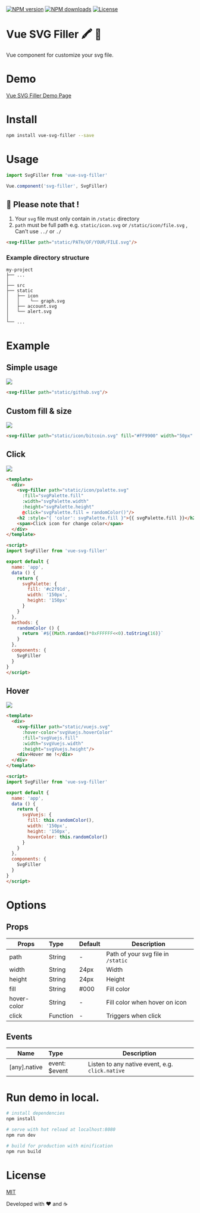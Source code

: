 
<p>
  <a href="https://npmjs.com/package/vue-svg-filler"><img src="https://img.shields.io/npm/v/vue-svg-filler.svg?style=flat" alt="NPM version"></a>
  <a href="https://npmjs.com/package/vue-svg-filler"><img src="https://img.shields.io/npm/dm/vue-svg-filler.svg?style=flat" alt="NPM downloads"></a>
  <a href="https://www.npmjs.com/package/vue-svg-filler"><img src="https://img.shields.io/npm/l/vue-svg-filler.svg?style=flat" alt="License"></a>
</p>

# Vue SVG Filler 🖍 🎨 

Vue component for customize your svg file.

# Demo

[Vue SVG Filler Demo Page](https://vue-svg-filler.netlify.com/)

# Install

```sh
npm install vue-svg-filler --save
```
# Usage
```javascript
import SvgFiller from 'vue-svg-filler'

Vue.component('svg-filler', SvgFiller)
```
## 🚨 Please note that ! 

1. Your `svg` file must only contain in `/static` directory
2. `path` must be full path e.g. `static/icon.svg` or `/static/icon/file.svg` , Can't use `../` or `./`

```html
<svg-filler path="static/PATH/OF/YOUR/FILE.svg"/>
```
### Example directory structure

```
my-project
├── ...
│
├── src
├── static
│   ├── icon
│   │    └── graph.svg
│   ├── account.svg
│   └── alert.svg
│
└── ...
```

# Example

## Simple usage
<img src="https://raw.githubusercontent.com/biigpongsatorn/vue-svg-filler/HEAD/static/example/ex1.png"/>

```html
<svg-filler path="static/github.svg"/>
```

## Custom fill & size
<img src="https://raw.githubusercontent.com/biigpongsatorn/vue-svg-filler/HEAD/static/example/ex2.png"/>

```html
<svg-filler path="static/icon/bitcoin.svg" fill="#FF9900" width="50px" height="50px"/>
```

## Click
<img src="https://raw.githubusercontent.com/biigpongsatorn/vue-svg-filler/HEAD/static/example/ex3.png"/>

```html
<template>
  <div>
    <svg-filler path="static/icon/palette.svg"
      :fill="svgPalette.fill"
      :width="svgPalette.width"
      :height="svgPalette.height"
      @click="svgPalette.fill = randomColor()"/>
    <h2 :style="{ 'color': svgPalette.fill }">{{ svgPalette.fill }}</h2>
    <span>Click icon for change color</span>
  </div>
</template>

<script>
import SvgFiller from 'vue-svg-filler'

export default {
  name: 'app',
  data () {
    return {
      svgPalette: {
        fill: '#c2f91d',
        width: '150px',
        height: '150px'
      }
    }
  },
  methods: {
    randomColor () {
      return `#${(Math.random()*0xFFFFFF<<0).toString(16)}`
    }
  },
  components: {
    SvgFiller
  }
}
</script>
```

## Hover
<img src="https://raw.githubusercontent.com/biigpongsatorn/vue-svg-filler/HEAD/static/example/ex4.png"/>

```html
<template>
  <div>
    <svg-filler path="static/vuejs.svg"
      :hover-color="svgVuejs.hoverColor"
      :fill="svgVuejs.fill"
      :width="svgVuejs.width"
      :height="svgVuejs.height"/>
    <div>Hover me !</div>
  </div>
</template>

<script>
import SvgFiller from 'vue-svg-filler'

export default {
  name: 'app',
  data () {
    return {
      svgVuejs: {
        fill: this.randomColor(),
        width: '150px',
        height: '150px',
        hoverColor: this.randomColor()
      }
    }
  },
  components: {
    SvgFiller
  }
}
</script>
```

# Options

## Props
| Props       | Type          | Default  | Description  |
| ----------- |:--------------| ---------|--------------|
| path         | String        | -        | Path of your svg file in `/static`  |
| width       | String        | 24px     | Width |
| height      | String        | 24px     | Height |
| fill        | String        | #000     | Fill color |
| hover-color        | String        | -     | Fill color when hover on icon |
| click        | Function        | -     | Triggers when click |

## Events
| Name          | Type          | Description  |
| --------------|:--------------|--------------|
| [any].native | event: $event  | Listen to any native event, e.g. `click.native`|

# Run demo in local.

``` bash
# install dependencies
npm install

# serve with hot reload at localhost:8080
npm run dev

# build for production with minification
npm run build
```
# License

[MIT](LICENSE)

Developed with ❤️ and ☕️

